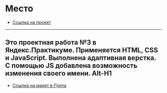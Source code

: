 # Место
* [Ссылка на проект](https://artyomtrus.github.io/russian-travel/index.html)
-------------------------------------------
Это проектная работа №3 в Яндекс.Практикуме.
Применяется HTML, CSS и JavaScript. Выполнена адаптивная верстка. С помощью JS добавлена возможность изменения своего имени.
Alt-H1
-------------------------------------------

* [Ссылка на макет в Figma](https://www.figma.com/file/2cn9N9jSkmxD84oJik7xL7/JavaScript.-Sprint-4?node-id=0%3A1)